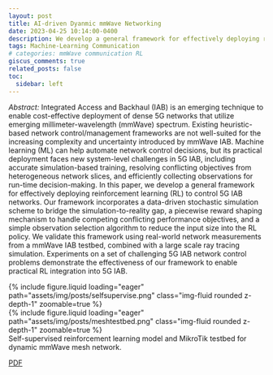 ```yaml
---
layout: post
title: AI-driven Dyanmic mmWave Networking
date: 2023-04-25 10:14:00-0400
description: We develop a general framework for effectively deploying reinforcement learning (RL) to control 5G mmWave IAB networks.
tags: Machine-Learning Communication
# categories: mmWave communication RL
giscus_comments: true
related_posts: false
toc:
  sidebar: left
---
```


_Abstract:_ Integrated Access and Backhaul (IAB) is an emerging technique to enable cost-effective deployment of dense 
5G networks that utilize emerging millimeter-wavelength (mmWave) spectrum. Existing heuristic-based network 
control/management frameworks are not well-suited for the increasing complexity and uncertainty introduced by mmWave 
IAB. Machine learning (ML) can help automate network control decisions, but its practical deployment faces new 
system-level challenges in 5G IAB, including accurate simulation-based training, resolving conflicting objectives from 
heterogeneous network slices, and efficiently collecting observations for run-time decision-making. In this paper, we 
develop a general framework for effectively deploying reinforcement learning (RL) to control 5G IAB networks. Our 
framework incorporates a data-driven stochastic simulation scheme to bridge the simulation-to-reality gap, a piecewise 
reward shaping mechanism to handle competing conflicting performance objectives, and a simple observation selection 
algorithm to reduce the input size into the RL policy. We validate this framework using real-world network measurements 
from a mmWave IAB testbed, combined with a large scale ray tracing simulation. Experiments on a set of challenging 5G 
IAB network control problems demonstrate the effectiveness of our framework to enable practical RL integration into 5G IAB.

<div class="row mt-3">
    <div class="col-sm mt-3 mt-md-0">
        {% include figure.liquid loading="eager" path="assets/img/posts/selfsupervise.png" class="img-fluid rounded z-depth-1" zoomable=true %}
    </div>
    <div class="col-sm mt-3 mt-md-0">
        {% include figure.liquid loading="eager" path="assets/img/posts/meshtestbed.png" class="img-fluid rounded z-depth-1" zoomable=true %}
    </div>
</div>
<div class="caption">
    Self-supervised reinforcement learning model and MikroTik testbed for dynamic mmWave mesh network.
</div>

[PDF](https://warrenzha.github.io/assets/pdf/AIdriven_Dynamic_MillimeterWave_Mesh.pdf)